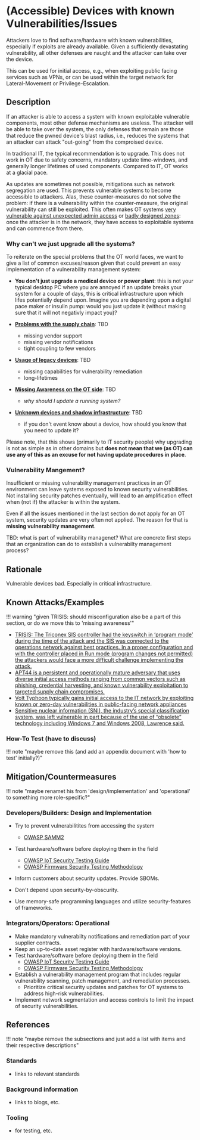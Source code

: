 # (Accessible) Devices with known Vulnerabilities/Issues

Attackers love to find software/hardware with known vulnerabilities, especially if exploits are already available. Given a sufficiently devastating vulnerability, all other defenses are naught and the attacker can take over the device.

This can be used for initial access, e.g., when exploiting public facing services such as VPNs, or can be used within the target network for Lateral-Movement or Privilege-Escalation.

## Description

If an attacker is able to access a system with known exploitable vulnerable components, most other defense mechanisms are useless. The attacker will be able to take over the system, the only defenses that remain are those that reduce the pwned device's blast radius, i.e., reduces the systems that an attacker can attack "out-going" from the comproised device.

In traditional IT, the typical recommendation is to upgrade. This does not work in OT due to safety concerns, mandatory update time-windows, and generally longer lifetimes of used components. Compared to IT, OT works at a glacial pace.

As updates are sometimes not possible, mitigations such as network segregation are used. This prevents vulnerable systems to become accessible to attackers. Alas, these counter-measures do not solve the problem: if there is a vulnerability within the counter-measure, the original vulnerability can still be exploited. This often makes OT systems [very vulnerable against unexpected admin access](./unknown-assets-and-admin-access.md) or [badly designed zones](./broken-zone-and-conduits-design.md): once the attacker is in the network, they have access to exploitable systems and can commence from there.

### Why can't we just upgrade all the systems?

To reiterate on the special problems that the OT world faces, we want to give a list of common excuses/reason given that could prevent an easy implementation of a vulnerability management system:

- **You don't just upgrade a medical device or power plant**: this is not your typical desktop PC where you are annoyed if an update breaks your system for a couple of days, this is critical infrastructure upon which lifes potentially depend upon. Imagine you are depending upon a digital pace maker or insulin pump: would you just update it (without making sure that it will not negativly impact you)?

- **[Problems with the supply chain](./supply_chain_management.md)**: TBD
    - missing vendor support
    - missing vendor notifications
    - tight coupling to few vendors

- **[Usage of legacy devices](./components-with-insufficient-security-capabilities.md)**: TBD
    - missing capabilities for vulnerability remediation
    - long-lifetimes

- **[Missing Awareness on the OT side](./missing-awareness.md)**: TBD
    - *why should I update a running system?*

- **[Unknown devices and shadow infrastructure](./unknown-assets-and-admin-access.md)**: TBD
    - if you don't event know about a device, how should you know that you need to update it?

Please note, that this shows (primarily to IT security people) why upgrading is not as simple as in other domains but **does not mean that we (as OT) can use any of this as an excuse for not having update procedures in place**.

### Vulnerability Mangement?

Insufficient or missing vulnerability management practices in an OT environment can leave systems exposed to known security vulnerabilities. Not installing security patches eventually, will lead to an amplification effect when (not if) the attacker is within the system.

Even if all the issues mentioned in the last section do not apply for an OT system, security updates are very often not applied. The reason for that is **missing vulnerability management**.

TBD: what is part of vulnerability managenet? What are concrete first steps that an organization can do to establish a vulnerabilty management process?

## Rationale

Vulnerable devices bad. Especially in critical infrastructure.

## Known Attacks/Examples

!!! warning "given TRISIS: should misconfiguration also be a part of this section, or do we move this to 'missing awareness'"

- [TRISIS: The Triconex SIS controller had the keyswitch in ‘program mode’ during the time of the attack and the SIS was connected to the operations network against best practices. In a proper configuration and with the controller placed in Run mode (program changes not permitted) the attackers would face a more difficult challenge implementing the attack.](https://www.dragos.com/resources/whitepaper/trisis-analyzing-safety-system-targeting-malware/)
- [APT44 is a persistent and operationally mature adversary that uses diverse initial access methods ranging from common vectors such as phishing, credential harvesting, and known vulnerability exploitation to targeted supply chain compromises.](https://services.google.com/fh/files/misc/apt44-unearthing-sandworm.pdf)
- [Volt Typhoon typically gains initial access to the IT network by exploiting known or zero-day vulnerabilities in public-facing network appliances](https://www.cisa.gov/news-events/cybersecurity-advisories/aa24-038a)
- [Sensitive nuclear information (SNI), the industry’s special classification system, was left vulnerable in part because of the use of “obsolete” technology including Windows 7 and Windows 2008, Lawrence said.](https://www.theguardian.com/business/article/2024/aug/08/sellafield-apologises-guilty-plea-security-failings-nuclear)

### How-To Test (have to discuss)

!!! note  "maybe remove this (and add an appendix document with 'how to test' initially?)"

## Mitigation/Countermeasures

!!! note  "maybe renamet his from 'design/implementation' and 'operational' to something more role-specific?"

### Developers/Builders: Design and Implementation

- Try to prevent vulnerabilitites from accessing the system
    - [OWASP SAMM2](https://owaspsamm.org/)

- Test hardware/software before deploying them in the field
    - [OWASP IoT Security Testing Guide](https://owasp.org/owasp-istg/index.html)
    - [OWASP Firmware Security Testing Methodology](https://scriptingxss.gitbook.io/firmware-security-testing-methodology)

- Inform customers about security updates. Provide SBOMs.

- Don't depend upon security-by-obscurity.

- Use memory-safe programming languages and utilize security-features of frameworks.

### Integrators/Operators: Operational

- Make mandatory vulnerabilty notifications and remediation part of your supplier contracts.
- Keep an up-to-date asset register with hardware/software versions.
- Test hardware/software before deploying them in the field
    - [OWASP IoT Security Testing Guide](https://owasp.org/owasp-istg/index.html)
    - [OWASP Firmware Security Testing Methodology](https://scriptingxss.gitbook.io/firmware-security-testing-methodology)
- Establish a vulnerability management program that includes regular vulnerability scanning, patch management, and remediation processes.
    - Prioritize critical security updates and patches for OT systems to address high-risk vulnerabilities.
- Implement network segmentation and access controls to limit the impact of security vulnerabilities.

## References

!!! note  "maybe remove the subsections and just add a list with items and their respective descriptions"

### Standards

- links to relevant standards

### Background information

- links to blogs, etc.

### Tooling

- for testing, etc.
